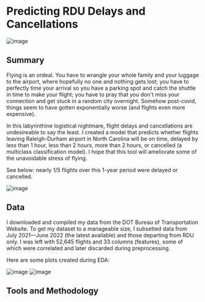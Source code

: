 # Predicting RDU Delays and Cancellations

![image](https://user-images.githubusercontent.com/81717153/197347112-4ad1d3e0-5c47-4fca-8430-2e96f14ac547.png)

## Summary
Flying is an ordeal. You have to wrangle your whole family and your luggage to the airport, where hopefully no one and nothing gets lost; you have to perfectly time your arrival so you have a parking spot and catch the shuttle in time to make your flight; you have to pray that you don't miss your connection and get stuck in a random city overnight. Somehow post-covid, things seem to have gotten exponentially worse (and flights even more expensive).

In this labyrinthine logistical nightmare, flight delays and cancellations are undesireable to say the least. I created a model that predicts whether flights leaving Raleigh-Durham airport in North Carolina will be on time, delayed by less than 1 hour, less than 2 hours, more than 2 hours, or cancelled (a multiclass classification model). I hope that this tool will ameliorate some of the unavoidable stress of flying.

See below: nearly 1/5 flights over this 1-year period were delayed or cancelled.

![image](https://github.com/liyueling13/Predicting-RDU-Delays-and-Cancellations/assets/81717153/da0e1746-a0ba-46e3-99d2-68d3d6f54ac5)


## Data

I downloaded and compiled my data from the DOT Bureau of Transportation Website. To get my dataset to a manageable size, I subsetted data from July 2021—June 2022 (the latest available) and those departing from RDU only. I was left with 52,645 flights and 33 columns (features), some of which were correlated and later discarded during preprocessing.

Here are some plots created during EDA:

![image](https://github.com/liyueling13/Predicting-RDU-Delays-and-Cancellations/assets/81717153/4bd0ad6f-4d0f-475e-a16e-fdd54fc2b82c) ![image](https://github.com/liyueling13/Predicting-RDU-Delays-and-Cancellations/assets/81717153/80f77fec-8d2f-4ccc-9b7b-55e23da94f93)

## Tools and Methodology
